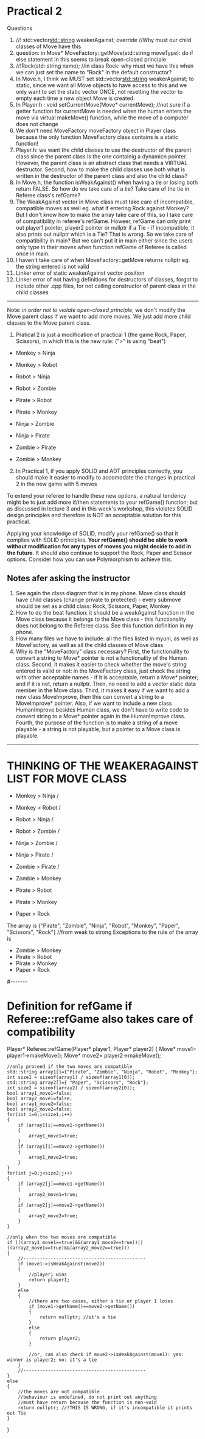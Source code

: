 # Practical 2

Questions
1. //! std::vector<std::string> weakerAgainst; override //Why must our child classes of Move have this 
2. question: in Move* MoveFactory::getMove(std::string moveType): do if else statement in this seems to break open-closed principle
3.  //!Rock(std::string name); //in class Rock: why must we have this when we can just set the name to "Rock" in the default constructor?
4. In Move.h, I think we MUST set std::vector<std::string> weakerAgainst; to static, since we want all Move objects to have access to this and we only want to set the static vector ONCE, not resetting the vector to empty each time a new object Move is created.
5. In Player.h : void setCurrentMove(Move* currentMove); //not sure if a getter function for currentMove is needed when the human enters the move via virtual makeMove() function, while the move of a computer does not change
6. We don't need MoveFactory moveFactory object in Player class because the only function MoveFactory class contains is a static function!
7. Player.h: we want the child classes to use the destructor of the parent class since the parent class is the one containig a dynamicn pointer. However, the parent class is an abstract class that needs a VIRTUAL destructor. Second, how to make the child classes use both what is written in the destructor of the parent class and also the child class?
8. In Move.h, the function isWeakAgainst() when having a tie or losing both return FALSE. So how do we take care of a tie? Take care of the tie in Referee class's refGame?
9. The WeakAgainst vector in Move class must take care of incompatible, compatible moves as well eg. what if entering Rock against Monkey? But I don't know how to make the array take care of this, so I take care of compatibility in referee's refGame. Howeer, refGame can only print out player1 pointer, player2 pointer or nullptr if a Tie - if incompatible, it also prints out nullptr which is a Tie? That is wrong. So we take care of compatibility in main? But we can't put it in main either since the users only type in their moves when function refGame of Referee is called once in main.
10. I haven't take care of when MoveFactory::getMove returns nullptr eg. the string entered is not valid
11. Linker error of static weakerAgainst vector position
12. Linker error of not having definitions for destructors of classes, forgot to include other .cpp files, for not calling constructor of parent class in the child classes
________________________________________________
Note: *in order not to violate open-closed principle*, we don't modify the Move parent class if we want to add more moves. We just add more child classes to the Move parent class.

1. Pratical 2 is just a modification of practical 1 (the game Rock, Paper, Scissors), in which this is the new rule: (">" is using "beat")

* Monkey > Ninja
* Monkey > Robot
* Robot > Ninja
* Robot > Zombie
* Pirate > Robot
* Pirate > Monkey
* Ninja > Zombie

* Ninja > Pirate

* Zombie > Pirate
* Zombie > Monkey

2. In Practical 1, if you apply SOLID and ADT principles correctly, you should make it easier to modify to accomodate the changes in practical 2 in the new game with 5 moves

To extend your referee to handle these new options, a natural tendency might be to just add more if/then statements to your refGame() function; but as discussed in lecture 3 and in this week's workshop, this violates SOLID design principles and therefore is NOT an acceptable solution for this practical.

Applying your knowledge of SOLID, modify your refGame() so that it complies with SOLID principles. **Your refGame() should be able to work without modification for any types of moves you might decide to add in the future**.  It should also continue to support the Rock, Paper and Scissor options.  Consider how you can use Polymorphism to achieve this.



## Notes afer asking the instructor
1. See again the class diagram that is in my phone. Move class should have child classes (change private to protected) - every submove should be set as a child class: Rock, Scissors, Paper, Monkey
2. How to do the beat function: it should be a weakAgainst function in the Move class because it belongs to the Move class - this functionality does not belong to the Referee class. See this function definition in my phone.
3. How many files we have to include: all the files listed in myuni, as well as MoveFactory, as well as all the child classes of Move class
4. Why is the "MoveFactory" class necessary? First, the functionality to convert a string to Move* pointer is not a functionality of the Human class. Second, it makes it easier to check whether the move's string entered is valid or not: in the MoveFactory class, just check the string with other acceptable names - if it is acceptable, return a Move* pointer; and if it is not, return a nullptr. Then, no need to add a vector static data member in the Move class. Third, it makes it easy if we want to add a new class MoveImprove, then this can convert a string to a MoveImprove* pointer. Also, if we want to include a new class HumanImprove besides Human class, we don't have to write code to convert string to a Move* pointer again in the HumanImprove class. Fourth, the purpose of the function is to make a string of a move playable - a string is not playable, but a pointer to a Move class is playable. 
____________________________
# THINKING OF THE WEAKERAGAINST LIST FOR MOVE CLASS
* Monkey > Ninja /
* Monkey > Robot /
* Robot > Ninja / 
* Robot > Zombie /
* Ninja > Zombie /
* Ninja > Pirate /
* Zombie > Pirate /

* Zombie > Monkey
* Pirate > Robot
* Pirate > Monkey
* Paper > Rock

The array is {"Pirate", "Zombie", "Ninja", "Robot", "Monkey", "Paper", "Scissors", "Rock"} //from weak to strong
Exceptions to the rule of the array is
* Zombie > Monkey
* Pirate > Robot
* Pirate > Monkey
* Paper > Rock

#-------

# Definition for refGame if Referee::refGame also takes care of compatibility

Player* Referee::refGame(Player* player1, Player* player2)
{
    Move* move1= player1->makeMove();
    Move* move2= player2->makeMove();

    //only proceed if the two moves are compatible
    std::string array1[]={"Pirate", "Zombie", "Ninja", "Robot", "Monkey"};
    int size1 = sizeof(array1) / sizeof(array1[0]);
    std::string array2[]={ "Paper", "Scissors", "Rock"};
    int size2 = sizeof(array2) / sizeof(array2[0]);
    bool array1_move1=false;
    bool array2_move1=false;
    bool array1_move2=false;
    bool array2_move2=false;
    for(int i=0;i<size1;i++)
    {
        if (array1[i]==move1->getName())
        {
            array1_move1=true;
        }
        if (array1[i]==move2->getName())
        {
            array1_move2=true;
        }
    }
    for(int j=0;j<size2;j++)
    {
        if (array2[j]==move1->getName())
        {
            array2_move1=true;
        }
        if (array2[j]==move2->getName())
        {
            array2_move2=true;
        }
    }

    //only when the two moves are compatible
    if (((array1_move1==true)&&(array1_move2==true))||((array2_move1==true)&&(array2_move2==true)))
    {
        //---------------------------------------------
        if (move1->isWeakAgainst(move2))
        {
            //player1 wins
            return player1; 
        }
        else 
        {
            //there are two cases, either a tie or player 1 loses
            if (move1->getName()==move2->getName())
            {
                return nullptr; //it's a tie
            }
            else
            {
                return player2;
            }

            //or, can also check if move2->isWeakAgainst(move1): yes: winner is player2; no: it's a tie
        }
        //---------------------------------------------
    }
    else
    {
        //the moves are not compatible
        //behaviour is undefined, do not print out anything
        //must have return because the function is non-void
        return nullptr; //!THIS IS WRONG, if it's incompatible it prints out Tie
    }
    

}
